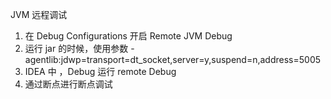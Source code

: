 JVM 远程调试

1. 在 Debug Configurations  开启 Remote JVM Debug 
2. 运行 jar 的时候，使用参数 -agentlib:jdwp=transport=dt_socket,server=y,suspend=n,address=5005
3. IDEA 中 ，Debug 运行 remote Debug 
4. 通过断点进行断点调试



